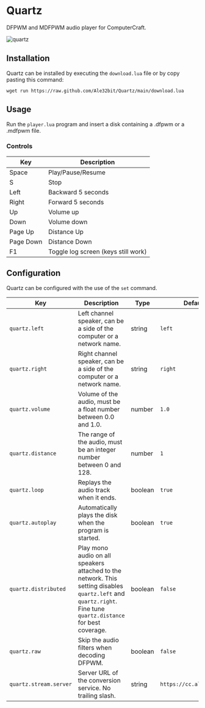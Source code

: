 # Quartz

DFPWM and MDFPWM audio player for ComputerCraft.

![quartz](https://github.com/Ale32bit/Quartz/assets/4512372/3d22b768-e024-4c88-b40c-e9598ad37853)

## Installation

Quartz can be installed by executing the `download.lua` file or by copy pasting this command:

```
wget run https://raw.github.com/Ale32bit/Quartz/main/download.lua
```

## Usage

Run the `player.lua` program and insert a disk containing a .dfpwm or a .mdfpwm file.

### Controls

| Key       | Description                         |
| --------- | ----------------------------------- |
| Space     | Play/Pause/Resume                   |
| S         | Stop                                |
| Left      | Backward 5 seconds                  |
| Right     | Forward 5 seconds                   |
| Up        | Volume up                           |
| Down      | Volume down                         |
| Page Up   | Distance Up                         |
| Page Down | Distance Down                       |
| F1        | Toggle log screen (keys still work) |

## Configuration

Quartz can be configured with the use of the `set` command.

| Key                    | Description                                                                                                                                                     | Type    | Default                  |
| ---------------------- | --------------------------------------------------------------------------------------------------------------------------------------------------------------- | ------- | ------------------------ |
| `quartz.left`          | Left channel speaker, can be a side of the computer or a network name.                                                                                          | string  | `left`                   |
| `quartz.right`         | Right channel speaker, can be a side of the computer or a network name.                                                                                         | string  | `right`                  |
| `quartz.volume`        | Volume of the audio, must be a float number between 0.0 and 1.0.                                                                                                | number  | `1.0`                    |
| `quartz.distance`      | The range of the audio, must be an integer number between 0 and 128.                                                                                            | number  | `1`                      |
| `quartz.loop`          | Replays the audio track when it ends.                                                                                                                           | boolean | `true`                   |
| `quartz.autoplay`      | Automatically plays the disk when the program is started.                                                                                                       | boolean | `true`                   |
| `quartz.distributed`   | Play mono audio on all speakers attached to the network. This setting disables `quartz.left` and `quartz.right`. Fine tune `quartz.distance` for best coverage. | boolean | `false`                  |
| `quartz.raw`           | Skip the audio filters when decoding DFPWM.                                                                                                                     | boolean | `false`                  |
| `quartz.stream.server` | Server URL of the conversion service. No trailing slash.                                                                                                        | string  | `https://cc.alexdevs.me` |
